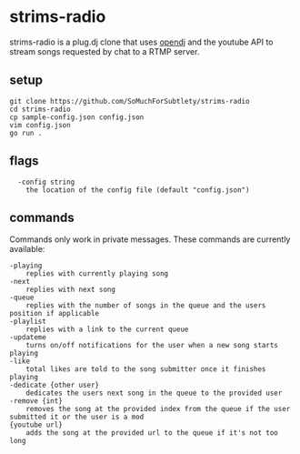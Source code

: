 # strims-radio

strims-radio is a plug.dj clone that uses [opendj](https://github.com/SoMuchForSubtlety/opendj) and the youtube API to stream songs requested by chat to a RTMP server.
## setup
    git clone https://github.com/SoMuchForSubtlety/strims-radio
    cd strims-radio
    cp sample-config.json config.json
    vim config.json
    go run .
## flags
      -config string
        the location of the config file (default "config.json")
## commands
Commands only work in private messages. These commands are currently available:
    
    -playing
        replies with currently playing song
    -next
        replies with next song
    -queue
        replies with the number of songs in the queue and the users position if applicable
    -playlist
        replies with a link to the current queue
    -updateme
        turns on/off notifications for the user when a new song starts playing
    -like
        total likes are told to the song submitter once it finishes playing
    -dedicate {other user}
        dedicates the users next song in the queue to the provided user
    -remove {int}
        removes the song at the provided index from the queue if the user submitted it or the user is a mod
    {youtube url}
        adds the song at the provided url to the queue if it's not too long

